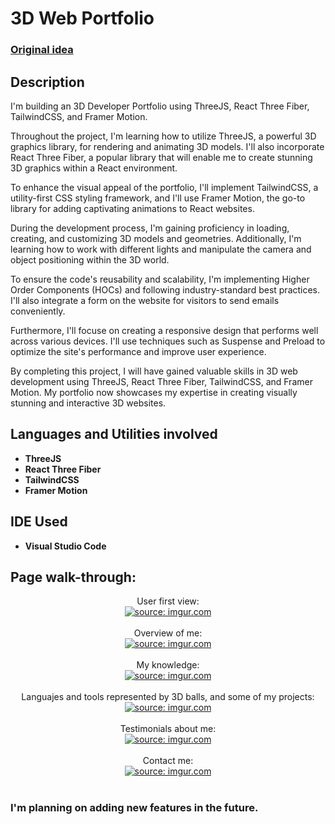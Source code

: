 <h1>3D Web Portfolio</h1>

 ### [Original idea](https://www.youtube.com/watch?v=0fYi8SGA20k&list=WL&index=2&t)

<h2>Description</h2>
I'm building an 3D Developer Portfolio using ThreeJS, React Three Fiber, TailwindCSS, and Framer Motion.

Throughout the project, I'm learning how to utilize ThreeJS, a powerful 3D graphics library, for rendering and animating 3D models. I'll also incorporate React Three Fiber, a popular library that will enable me to create stunning 3D graphics within a React environment.

To enhance the visual appeal of the portfolio, I'll implement TailwindCSS, a utility-first CSS styling framework, and I'll use Framer Motion, the go-to library for adding captivating animations to React websites.

During the development process, I'm gaining proficiency in loading, creating, and customizing 3D models and geometries. Additionally, I'm learning how to work with different lights and manipulate the camera and object positioning within the 3D world.

To ensure the code's reusability and scalability, I'm implementing Higher Order Components (HOCs) and following industry-standard best practices. I'll also integrate a form on the website for visitors to send emails conveniently.

Furthermore, I'll focuse on creating a responsive design that performs well across various devices. I'll use techniques such as Suspense and Preload to optimize the site's performance and improve user experience.

By completing this project, I will have gained valuable skills in 3D web development using ThreeJS, React Three Fiber, TailwindCSS, and Framer Motion. My portfolio now showcases my expertise in creating visually stunning and interactive 3D websites.
<br />


<h2>Languages and Utilities involved</h2>

- <b>ThreeJS</b> 
- <b>React Three Fiber</b>
- <b>TailwindCSS</b> 
- <b>Framer Motion</b> 

<h2>IDE Used </h2>

- <b>Visual Studio Code</b>

<h2>Page walk-through:</h2>

<p align="center">
User first view: <br/>
<a href="https://imgur.com/iCRYyqd"><img src="https://i.imgur.com/iCRYyqd.jpg" title="source: imgur.com" /></a>
<br />
<br />
Overview of me:  <br/>
<a href="https://imgur.com/4nvu4Xd"><img src="https://i.imgur.com/4nvu4Xd.png" title="source: imgur.com" /></a>
<br />
<br />
My knowledge:  <br/>
<a href="https://imgur.com/YmOgacB"><img src="https://i.imgur.com/YmOgacB.png" title="source: imgur.com" /></a>
 <br />
<br />
Languajes and tools represented by 3D balls, and some of my projects:  <br/>
<a href="https://imgur.com/V0mYN9D"><img src="https://i.imgur.com/V0mYN9D.png" title="source: imgur.com" /></a>
 <br />
<br />
Testimonials about me:  <br/>
<a href="https://imgur.com/Q5DRiMn"><img src="https://i.imgur.com/Q5DRiMn.png" title="source: imgur.com" /></a>
 <br />
<br />
Contact me:  <br/>
<a href="https://imgur.com/LRnx36m"><img src="https://i.imgur.com/LRnx36m.png" title="source: imgur.com" /></a>
 <br />
<br />
<h3>I'm planning on adding new features in the future.</h2>
